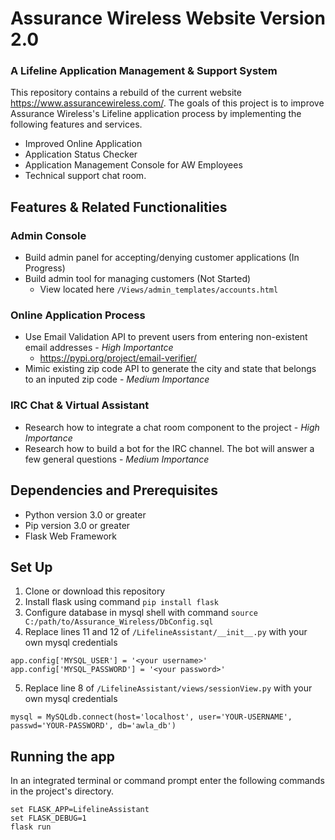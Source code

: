 # Assurance Wireless Website Version 2.0
### A Lifeline Application Management & Support System 
This repository contains a rebuild of the current website https://www.assurancewireless.com/. The goals of this project is to improve Assurance Wireless's Lifeline application process by implementing the following features and services.
* Improved Online Application
* Application Status Checker
* Application Management Console for AW Employees
* Technical support chat room.


## Features & Related Functionalities 
### Admin Console
* Build admin panel for accepting/denying customer applications (In Progress)
* Build admin tool for managing customers (Not Started)
  * View located here `/Views/admin_templates/accounts.html`
 
### Online Application Process
* Use Email Validation API to prevent users from entering non-existent email addresses - *High Importantce*
  * https://pypi.org/project/email-verifier/
* Mimic existing zip code API to generate the city and state that belongs to an inputed zip code - *Medium Importance* 

### IRC Chat & Virtual Assistant 
* Research how to integrate a chat room component to the project - *High Importance*
* Research how to build a bot for the IRC channel. The bot will answer a few general questions - *Medium Importance*

## Dependencies and Prerequisites
* Python version 3.0 or greater 
* Pip version 3.0 or greater
* Flask Web Framework

## Set Up
1. Clone or download this repository
2. Install flask using command `pip install flask`
3. Configure database in mysql shell with command `source C:/path/to/Assurance_Wireless/DbConfig.sql`
4. Replace lines 11 and 12 of `/LifelineAssistant/__init__.py` with your own mysql credentials
```
app.config['MYSQL_USER'] = '<your username>'
app.config['MYSQL_PASSWORD'] = '<your password>'
```
5. Replace line 8 of `/LifelineAssistant/views/sessionView.py` with your own mysql credentials
```
mysql = MySQLdb.connect(host='localhost', user='YOUR-USERNAME', passwd='YOUR-PASSWORD', db='awla_db')
```

## Running the app 
In an integrated terminal or command prompt enter the following commands in the project's directory.
```
set FLASK_APP=LifelineAssistant 
set FLASK_DEBUG=1
flask run
````
